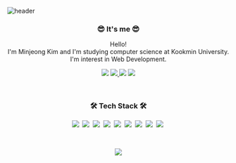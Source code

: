 ![header](https://capsule-render.vercel.app/api?type=soft&color=auto&height=150&section=header&text=MinJeongKim&fontSize=70&animation=twinkling)

<h3 align="center"> 😎 It's me 😎 </h3>

<p align="center">Hello!<br>I'm Minjeong Kim and I'm studying computer science at Kookmin University.<br>I'm interest in Web Development.</p>

<p align="center">
  <img src="https://likelion-badge.herokuapp.com/api/likelion_shield_badge" />
  <a href="https://solved.ac/minjj0905"><img src="http://mazassumnida.wtf/api/mini/generate_badge?boj=minjj0905" /> </a>
  <a href="https://www.instagram.com/ming._.0905/"><img src="https://img.shields.io/badge/Instagram-E4405F?style=flat-square&logo=Instagram&logoColor=white&link=https://www.instagram.com/ming._.0905/"/></a>
  <a href="mailto:minjj0905@kookmin.ac.kr"><img src="https://img.shields.io/badge/Gmail-d14836?style=flat-square&logo=Gmail&logoColor=white&link=minjj0905@kookmin.ac.kr"/></a>
</p>
<br>

<h3 align="center">🛠 Tech Stack 🛠</h3>

<p align="center">
  <img src="https://img.shields.io/badge/Python-3766AB?style=flat-square&logo=Python&logoColor=white"/>&nbsp 
  <img src="https://img.shields.io/badge/-VS%20Code-007ACC?style=flat-square&logo=visual-studio-code"/>&nbsp 
  <img src="https://img.shields.io/badge/CSS-1572B6?style=flat-square&logo=css3&logoColor=white"/>&nbsp 
  <img src="https://img.shields.io/badge/HTML-E34F26?style=flat-square&logo=HTML5&logoColor=white"/>&nbsp 
  <img src="https://img.shields.io/badge/Django-092E20?style=flat-square&logo=Django&logoColor=white"/>&nbsp 
  <img src="https://img.shields.io/badge/Javascript-ffb13b?style=flat-square&logo=javascript&logoColor=white"/>&nbsp 
  <img src="https://img.shields.io/badge/-React-61DAFB?style=flat-square&logo=react&logoColor=white"/>&nbsp
  <img src="https://img.shields.io/badge/-Bootstrap-563D7C?style=flat-square&logo=bootstrap"/>&nbsp
  <img src="https://img.shields.io/badge/-GitHub-181717?style=flat-square&logo=github"/>&nbsp
</p>
<br>

<p align="center">
  <a href="https://hits.seeyoufarm.com"><img src="https://hits.seeyoufarm.com/api/count/incr/badge.svg?url=https%3A%2F%2Fgithub.com%2Fminjj0905&count_bg=%23ED6DA3&title_bg=%2386757E&icon=github.svg&icon_color=%23E1DEDE&title=hits&edge_flat=false"/></a>
</p>
